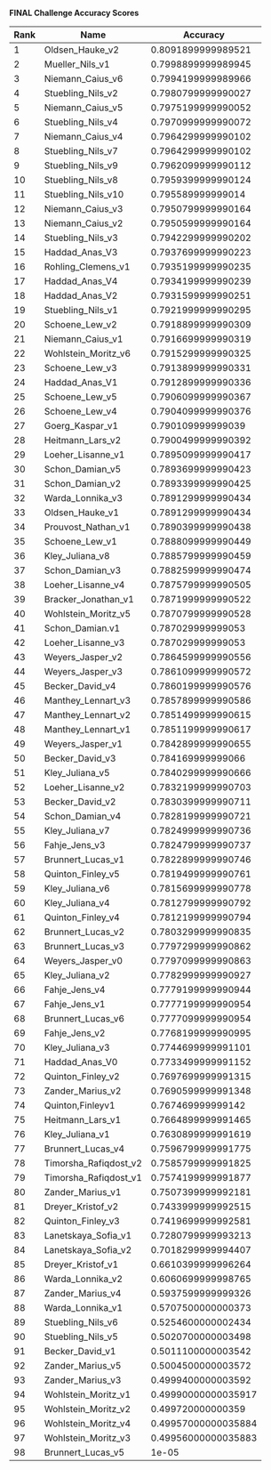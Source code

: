 **FINAL Challenge Accuracy Scores**



|Rank|Name|Accuracy|
|----|-----|---|
|1|Oldsen_Hauke_v2|0.8091899999989521|
|2|Mueller_Nils_v1|0.7998899999989945|
|3|Niemann_Caius_v6|0.7994199999989966|
|4|Stuebling_Nils_v2|0.7980799999990027|
|5|Niemann_Caius_v5|0.7975199999990052|
|6|Stuebling_Nils_v4|0.7970999999990072|
|7|Niemann_Caius_v4|0.7964299999990102|
|8|Stuebling_Nils_v7|0.7964299999990102|
|9|Stuebling_Nils_v9|0.7962099999990112|
|10|Stuebling_Nils_v8|0.7959399999990124|
|11|Stuebling_Nils_v10|0.795589999999014|
|12|Niemann_Caius_v3|0.7950799999990164|
|13|Niemann_Caius_v2|0.7950599999990164|
|14|Stuebling_Nils_v3|0.7942299999990202|
|15|Haddad_Anas_V3|0.7937699999990223|
|16|Rohling_Clemens_v1|0.7935199999990235|
|17|Haddad_Anas_V4|0.7934199999990239|
|18|Haddad_Anas_V2|0.7931599999990251|
|19|Stuebling_Nils_v1|0.7921999999990295|
|20|Schoene_Lew_v2|0.7918899999990309|
|21|Niemann_Caius_v1|0.7916699999990319|
|22|Wohlstein_Moritz_v6|0.7915299999990325|
|23|Schoene_Lew_v3|0.7913899999990331|
|24|Haddad_Anas_V1|0.7912899999990336|
|25|Schoene_Lew_v5|0.7906099999990367|
|26|Schoene_Lew_v4|0.7904099999990376|
|27|Goerg_Kaspar_v1|0.790109999999039|
|28|Heitmann_Lars_v2|0.7900499999990392|
|29|Loeher_Lisanne_v1|0.7895099999990417|
|30|Schon_Damian_v5|0.7893699999990423|
|31|Schon_Damian_v2|0.7893399999990425|
|32|Warda_Lonnika_v3|0.7891299999990434|
|33|Oldsen_Hauke_v1|0.7891299999990434|
|34|Prouvost_Nathan_v1|0.7890399999990438|
|35|Schoene_Lew_v1|0.7888099999990449|
|36|Kley_Juliana_v8|0.7885799999990459|
|37|Schon_Damian_v3|0.7882599999990474|
|38|Loeher_Lisanne_v4|0.7875799999990505|
|39|Bracker_Jonathan_v1|0.7871999999990522|
|40|Wohlstein_Moritz_v5|0.7870799999990528|
|41|Schon_Damian.v1|0.787029999999053|
|42|Loeher_Lisanne_v3|0.787029999999053|
|43|Weyers_Jasper_v2|0.7864599999990556|
|44|Weyers_Jasper_v3|0.7861099999990572|
|45|Becker_David_v4|0.7860199999990576|
|46|Manthey_Lennart_v3|0.7857899999990586|
|47|Manthey_Lennart_v2|0.7851499999990615|
|48|Manthey_Lennart_v1|0.7851199999990617|
|49|Weyers_Jasper_v1|0.7842899999990655|
|50|Becker_David_v3|0.784169999999066|
|51|Kley_Juliana_v5|0.7840299999990666|
|52|Loeher_Lisanne_v2|0.7832199999990703|
|53|Becker_David_v2|0.7830399999990711|
|54|Schon_Damian_v4|0.7828199999990721|
|55|Kley_Juliana_v7|0.7824999999990736|
|56|Fahje_Jens_v3|0.7824799999990737|
|57|Brunnert_Lucas_v1|0.7822899999990746|
|58|Quinton_Finley_v5|0.7819499999990761|
|59|Kley_Juliana_v6|0.7815699999990778|
|60|Kley_Juliana_v4|0.7812799999990792|
|61|Quinton_Finley_v4|0.7812199999990794|
|62|Brunnert_Lucas_v2|0.7803299999990835|
|63|Brunnert_Lucas_v3|0.7797299999990862|
|64|Weyers_Jasper_v0|0.7797099999990863|
|65|Kley_Juliana_v2|0.7782999999990927|
|66|Fahje_Jens_v4|0.7779199999990944|
|67|Fahje_Jens_v1|0.7777199999990954|
|68|Brunnert_Lucas_v6|0.7777099999990954|
|69|Fahje_Jens_v2|0.7768199999990995|
|70|Kley_Juliana_v3|0.7744699999991101|
|71|Haddad_Anas_V0|0.7733499999991152|
|72|Quinton_Finley_v2|0.7697699999991315|
|73|Zander_Marius_v2|0.7690599999991348|
|74|Quinton,Finleyv1|0.767469999999142|
|75|Heitmann_Lars_v1|0.7664899999991465|
|76|Kley_Juliana_v1|0.7630899999991619|
|77|Brunnert_Lucas_v4|0.7596799999991775|
|78|Timorsha_Rafiqdost_v2|0.7585799999991825|
|79|Timorsha_Rafiqdost_v1|0.7574199999991877|
|80|Zander_Marius_v1|0.7507399999992181|
|81|Dreyer_Kristof_v2|0.7433999999992515|
|82|Quinton_Finley_v3|0.7419699999992581|
|83|Lanetskaya_Sofia_v1|0.7280799999993213|
|84|Lanetskaya_Sofia_v2|0.7018299999994407|
|85|Dreyer_Kristof_v1|0.6610399999996264|
|86|Warda_Lonnika_v2|0.6060699999998765|
|87|Zander_Marius_v4|0.5937599999999326|
|88|Warda_Lonnika_v1|0.5707500000000373|
|89|Stuebling_Nils_v6|0.5254600000002434|
|90|Stuebling_Nils_v5|0.5020700000003498|
|91|Becker_David_v1|0.5011100000003542|
|92|Zander_Marius_v5|0.5004500000003572|
|93|Zander_Marius_v3|0.4999400000003592|
|94|Wohlstein_Moritz_v1|0.49990000000035917|
|95|Wohlstein_Moritz_v2|0.499720000000359|
|96|Wohlstein_Moritz_v4|0.49957000000035884|
|97|Wohlstein_Moritz_v3|0.49956000000035883|
|98|Brunnert_Lucas_v5|1e-05|
